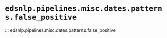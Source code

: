 # `edsnlp.pipelines.misc.dates.patterns.false_positive`

::: edsnlp.pipelines.misc.dates.patterns.false_positive
